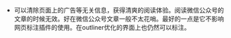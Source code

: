 - 可以清除页面上的广告等无关信息，获得清爽的阅读体验。阅读微信公众号的文章的时候无效。好在微信公众号文章一般不太花哨。最好的一点是它不影响网页标注插件的使用。在outliner优化的界面上也仍然可以标注。
